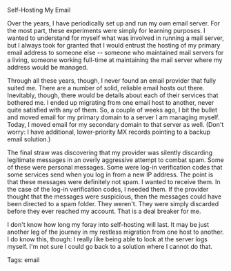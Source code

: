 Self-Hosting My Email

Over the years, I have periodically set up and run my own email server. For the most part, these experiments were simply for learning purposes. I wanted to understand for myself what was involved in running a mail server, but I always took for granted that I would entrust the hosting of my primary email address to someone else -- someone who maintained mail servers for a living, someone working full-time at maintaining the mail server where my address would be managed.

Through all these years, though, I never found an email provider that fully suited me. There are a number of solid, reliable email hosts out there. Inevitably, though, there would be details about each of their services that bothered me. I ended up migrating from one email host to another, never quite satisfied with any of them. So, a couple of weeks ago, I bit the bullet and moved email for my primary domain to a server I am managing myself. Today, I moved email for my secondary domain to that server as well. (Don't worry: I have additional, lower-priority MX records pointing to a backup email solution.)

The final straw was discovering that my provider was silently discarding legitimate messages in an overly aggressive attempt to combat spam. Some of these were personal messages. Some were log-in verification codes that some services send when you log in from a new IP address. The point is that these messages were definitely not spam. I wanted to receive them. In the case of the log-in verification codes, I needed them. If the provider thought that the messages were suspicious, then the messages could have been directed to a spam folder. They weren't. They were simply discarded before they ever reached my account. That is a deal breaker for me.

I don't know how long my foray into self-hosting will last. It may be just another leg of the journey in my restless migration from one host to another. I do know this, though: I really like being able to look at the server logs myself. I'm not sure I could go back to a solution where I cannot do that.

Tags: email
